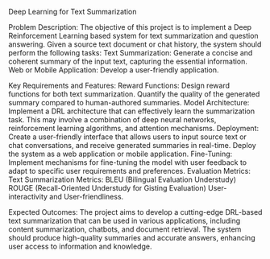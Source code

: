 Deep Learning for Text Summarization

Problem Description: The objective of this project is to implement a Deep Reinforcement Learning based system for text summarization and question answering. Given a source text document or chat history, the system should perform the following tasks:
Text Summarization: Generate a concise and coherent summary of the input text, capturing the essential information.
Web or Mobile Application: Develop a user-friendly application.

Key Requirements and Features:
Reward Functions: Design reward functions for both text summarization. Quantify the quality of the generated summary compared to human-authored summaries.
Model Architecture: Implement a DRL architecture that can effectively learn the summarization task. This may involve a combination of deep neural networks, reinforcement learning algorithms, and attention mechanisms.
Deployment: Create a user-friendly interface that allows users to input source text or chat conversations, and receive generated summaries in real-time. Deploy the system as a web application or mobile application.
Fine-Tuning: Implement mechanisms for fine-tuning the model with user feedback to adapt to specific user requirements and preferences.
Evaluation Metrics: 
Text Summarization Metrics:
BLEU (Bilingual Evaluation Understudy)
ROUGE (Recall-Oriented Understudy for Gisting Evaluation)
User-interactivity and User-friendliness.

Expected Outcomes:
The project aims to develop a cutting-edge DRL-based text summarization that can be used in various applications, including content summarization, chatbots, and document retrieval. The system should produce high-quality summaries and accurate answers, enhancing user access to information and knowledge.
